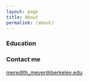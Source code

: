 ```yaml
---
layout: page
title: About
permalink: /about/
---
```




### Education



### Contact me

[meredith_meyer@berkeley.edu](mailto:email@domain.com)
